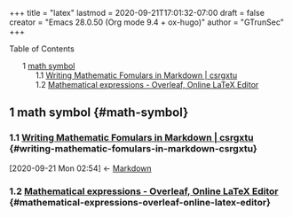 +++
title = "latex"
lastmod = 2020-09-21T17:01:32-07:00
draft = false
creator = "Emacs 28.0.50 (Org mode 9.4 + ox-hugo)"
author = "GTrunSec"
+++

<style>
  .ox-hugo-toc ul {
    list-style: none;
  }
</style>
<div class="ox-hugo-toc toc">
<div></div>

<div class="heading">Table of Contents</div>

- <span class="section-num">1</span> [math symbol](#math-symbol)
    - <span class="section-num">1.1</span> [Writing Mathematic Fomulars in Markdown | csrgxtu](#writing-mathematic-fomulars-in-markdown-csrgxtu)
    - <span class="section-num">1.2</span> [Mathematical expressions - Overleaf, Online LaTeX Editor](#mathematical-expressions-overleaf-online-latex-editor)

</div>
<!--endtoc-->



## <span class="section-num">1</span> math symbol {#math-symbol}


### <span class="section-num">1.1</span> [Writing Mathematic Fomulars in Markdown | csrgxtu](https://csrgxtu.github.io/2015/03/20/Writing-Mathematic-Fomulars-in-Markdown/) {#writing-mathematic-fomulars-in-markdown-csrgxtu}

<span class="timestamp-wrapper"><span class="timestamp">[2020-09-21 Mon 02:54] </span></span> <- [Markdown](math.md)


### <span class="section-num">1.2</span> [Mathematical expressions - Overleaf, Online LaTeX Editor](https://www.overleaf.com/learn/latex/mathematical%5Fexpressions) {#mathematical-expressions-overleaf-online-latex-editor}
